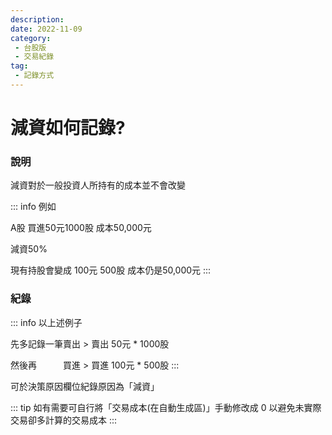 ```yaml
---
description:
date: 2022-11-09
category:
 - 台股版
 - 交易紀錄
tag:
 - 記錄方式
---
```


# 減資如何記錄?

### 說明
  
  減資對於一般投資人所持有的成本並不會改變
  
  ::: info 例如

  A股 買進50元1000股 成本50,000元

  減資50%

  現有持股會變成 100元 500股 成本仍是50,000元
  :::

### 紀錄

  ::: info 以上述例子

  先多記錄一筆賣出 > 賣出   50元 * 1000股

  然後再　　　買進 > 買進 100元 *   500股
  :::

  可於決策原因欄位紀錄原因為「減資」
  
  ::: tip 如有需要可自行將「交易成本(在自動生成區)」手動修改成 0 以避免未實際交易卻多計算的交易成本
  :::